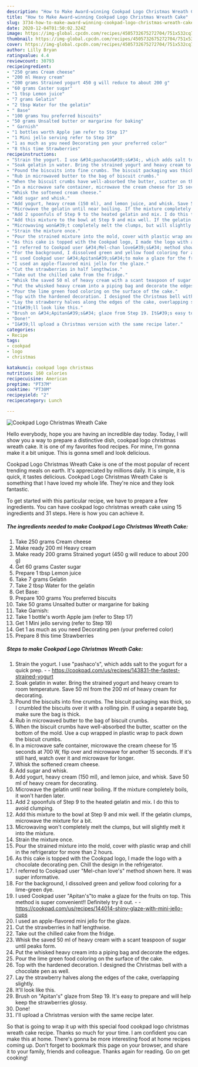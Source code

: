 ```yaml
---
description: "How to Make Award-winning Cookpad Logo Christmas Wreath Cake"
title: "How to Make Award-winning Cookpad Logo Christmas Wreath Cake"
slug: 3734-how-to-make-award-winning-cookpad-logo-christmas-wreath-cake
date: 2020-12-04T01:50:02.324Z
image: https://img-global.cpcdn.com/recipes/4505732675272704/751x532cq70/cookpad-logo-christmas-wreath-cake-recipe-main-photo.jpg
thumbnail: https://img-global.cpcdn.com/recipes/4505732675272704/751x532cq70/cookpad-logo-christmas-wreath-cake-recipe-main-photo.jpg
cover: https://img-global.cpcdn.com/recipes/4505732675272704/751x532cq70/cookpad-logo-christmas-wreath-cake-recipe-main-photo.jpg
author: Lilly Bryan
ratingvalue: 4.4
reviewcount: 30793
recipeingredient:
- "250 grams Cream cheese"
- "200 ml Heavy cream"
- "200 grams Strained yogurt 450 g will reduce to about 200 g"
- "60 grams Caster sugar"
- "1 tbsp Lemon juice"
- "7 grams Gelatin"
- "2 tbsp Water for the gelatin"
- " Base"
- "100 grams You preferred biscuits"
- "50 grams Unsalted butter or margarine for baking"
- " Garnish"
- "1 bottles worth Apple jam refer to Step 17"
- "1 Mini jello serving refer to Step 19"
- "1 as much as you need Decorating pen your preferred color"
- "8 this time Strawberries"
recipeinstructions:
- "Strain the yogurt. I use &#34;pashaco&#39;s&#34;, which adds salt to the yogurt for a quick prep.  https://cookpad.com/us/recipes/143831-the-fastest-strained-yogurt"
- "Soak gelatin in water. Bring the strained yogurt and heavy cream to room temperature. Save 50 ml from the 200 ml of heavy cream for decorating."
- "Pound the biscuits into fine crumbs. The biscuit packaging was thick, so I crumbled the biscuits over it with a rolling pin. If using a separate bag, make sure the bag is thick."
- "Rub in microwaved butter to the bag of biscuit crumbs."
- "When the biscuit crumbs have well-absorbed the butter, scatter on the bottom of the mold. Use a cup wrapped in plastic wrap to pack down the biscuit crumbs."
- "In a microwave safe container, microwave the cream cheese for 15 seconds at 700 W, flip over and microwave for another 15 seconds. If it&#39;s still hard, watch over it and microwave for longer."
- "Whisk the softened cream cheese."
- "Add sugar and whisk."
- "Add yogurt, heavy cream (150 ml), and lemon juice, and whisk. Save 50 ml of heavy cream for decorating."
- "Microwave the gelatin until near boiling. If the mixture completely boils, it won&#39;t harden later."
- "Add 2 spoonfuls of Step 9 to the heated gelatin and mix. I do this to avoid clumping."
- "Add this mixture to the bowl at Step 9 and mix well. If the gelatin clumps, microwave the mixture for a bit."
- "Microwaving won&#39;t completely melt the clumps, but will slightly melt it into the mixture."
- "Strain the mixture once."
- "Pour the strained mixture into the mold, cover with plastic wrap and chill in the refrigerator for more than 2 hours."
- "As this cake is topped with the Cookpad logo, I made the logo with a chocolate decorating pen. Chill the design in the refrigerator."
- "I referred to Cookpad user &#34;Mel-chan love&#39;s&#34; method shown here. It was super informative."
- "For the background, I dissolved green and yellow food coloring for a lime-green dye."
- "I used Cookpad user &#34;Apitan&#39;s&#34;to make a glaze for the fruits on top. This method is super convenient!! Definitely try it out.  https://cookpad.com/us/recipes/144014-shiny-glaze-with-mini-jello-cups"
- "I used an apple-flavored mini jello for the glaze."
- "Cut the strawberries in half lengthwise."
- "Take out the chilled cake from the fridge."
- "Whisk the saved 50 ml of heavy cream with a scant teaspoon of sugar until peaks form."
- "Put the whisked heavy cream into a piping bag and decorate the edges."
- "Pour the lime green food coloring on the surface of the cake."
- "Top with the hardened decoration. I designed the Christmas bell with a chocolate pen as well."
- "Lay the strawberry halves along the edges of the cake, overlapping slightly."
- "It&#39;ll look like this."
- "Brush on &#34;Apitan&#39;s&#34; glaze from Step 19. It&#39;s easy to prepare and will help keep the strawberries glossy."
- "Done!"
- "I&#39;ll upload a Christmas version with the same recipe later."
categories:
- Recipe
tags:
- cookpad
- logo
- christmas

katakunci: cookpad logo christmas 
nutrition: 160 calories
recipecuisine: American
preptime: "PT37M"
cooktime: "PT30M"
recipeyield: "2"
recipecategory: Lunch

---
```



![Cookpad Logo Christmas Wreath Cake](https://img-global.cpcdn.com/recipes/4505732675272704/751x532cq70/cookpad-logo-christmas-wreath-cake-recipe-main-photo.jpg)

Hello everybody, hope you are having an incredible day today. Today, I will show you a way to prepare a distinctive dish, cookpad logo christmas wreath cake. It is one of my favorites food recipes. For mine, I'm gonna make it a bit unique. This is gonna smell and look delicious.

Cookpad Logo Christmas Wreath Cake is one of the most popular of recent trending meals on earth. It's appreciated by millions daily. It is simple, it is quick, it tastes delicious. Cookpad Logo Christmas Wreath Cake is something that I have loved my whole life. They're nice and they look fantastic.




To get started with this particular recipe, we have to prepare a few ingredients. You can have cookpad logo christmas wreath cake using 15 ingredients and 31 steps. Here is how you can achieve it.

<!--inarticleads1-->

##### The ingredients needed to make Cookpad Logo Christmas Wreath Cake:

1. Take 250 grams Cream cheese
1. Make ready 200 ml Heavy cream
1. Make ready 200 grams Strained yogurt (450 g will reduce to about 200 g)
1. Get 60 grams Caster sugar
1. Prepare 1 tbsp Lemon juice
1. Take 7 grams Gelatin
1. Take 2 tbsp Water for the gelatin
1. Get  Base:
1. Prepare 100 grams You preferred biscuits
1. Take 50 grams Unsalted butter or margarine for baking
1. Take  Garnish:
1. Take 1 bottle&#39;s worth Apple jam (refer to Step 17)
1. Get 1 Mini jello serving (refer to Step 19)
1. Get 1 as much as you need Decorating pen (your preferred color)
1. Prepare 8 this time Strawberries




<!--inarticleads2-->

##### Steps to make Cookpad Logo Christmas Wreath Cake:

1. Strain the yogurt. I use &#34;pashaco&#39;s&#34;, which adds salt to the yogurt for a quick prep. -  - https://cookpad.com/us/recipes/143831-the-fastest-strained-yogurt
1. Soak gelatin in water. Bring the strained yogurt and heavy cream to room temperature. Save 50 ml from the 200 ml of heavy cream for decorating.
1. Pound the biscuits into fine crumbs. The biscuit packaging was thick, so I crumbled the biscuits over it with a rolling pin. If using a separate bag, make sure the bag is thick.
1. Rub in microwaved butter to the bag of biscuit crumbs.
1. When the biscuit crumbs have well-absorbed the butter, scatter on the bottom of the mold. Use a cup wrapped in plastic wrap to pack down the biscuit crumbs.
1. In a microwave safe container, microwave the cream cheese for 15 seconds at 700 W, flip over and microwave for another 15 seconds. If it&#39;s still hard, watch over it and microwave for longer.
1. Whisk the softened cream cheese.
1. Add sugar and whisk.
1. Add yogurt, heavy cream (150 ml), and lemon juice, and whisk. Save 50 ml of heavy cream for decorating.
1. Microwave the gelatin until near boiling. If the mixture completely boils, it won&#39;t harden later.
1. Add 2 spoonfuls of Step 9 to the heated gelatin and mix. I do this to avoid clumping.
1. Add this mixture to the bowl at Step 9 and mix well. If the gelatin clumps, microwave the mixture for a bit.
1. Microwaving won&#39;t completely melt the clumps, but will slightly melt it into the mixture.
1. Strain the mixture once.
1. Pour the strained mixture into the mold, cover with plastic wrap and chill in the refrigerator for more than 2 hours.
1. As this cake is topped with the Cookpad logo, I made the logo with a chocolate decorating pen. Chill the design in the refrigerator.
1. I referred to Cookpad user &#34;Mel-chan love&#39;s&#34; method shown here. It was super informative.
1. For the background, I dissolved green and yellow food coloring for a lime-green dye.
1. I used Cookpad user &#34;Apitan&#39;s&#34;to make a glaze for the fruits on top. This method is super convenient!! Definitely try it out. -  - https://cookpad.com/us/recipes/144014-shiny-glaze-with-mini-jello-cups
1. I used an apple-flavored mini jello for the glaze.
1. Cut the strawberries in half lengthwise.
1. Take out the chilled cake from the fridge.
1. Whisk the saved 50 ml of heavy cream with a scant teaspoon of sugar until peaks form.
1. Put the whisked heavy cream into a piping bag and decorate the edges.
1. Pour the lime green food coloring on the surface of the cake.
1. Top with the hardened decoration. I designed the Christmas bell with a chocolate pen as well.
1. Lay the strawberry halves along the edges of the cake, overlapping slightly.
1. It&#39;ll look like this.
1. Brush on &#34;Apitan&#39;s&#34; glaze from Step 19. It&#39;s easy to prepare and will help keep the strawberries glossy.
1. Done!
1. I&#39;ll upload a Christmas version with the same recipe later.




So that is going to wrap it up with this special food cookpad logo christmas wreath cake recipe. Thanks so much for your time. I am confident you can make this at home. There's gonna be more interesting food at home recipes coming up. Don't forget to bookmark this page on your browser, and share it to your family, friends and colleague. Thanks again for reading. Go on get cooking!
